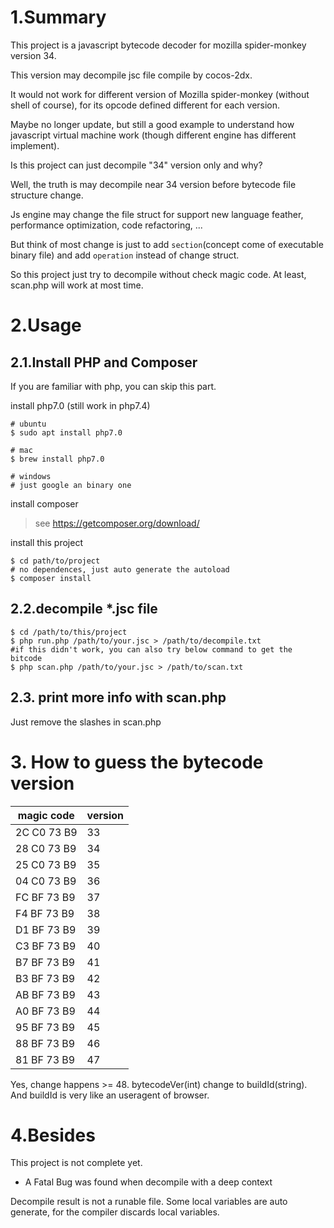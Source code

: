 # 1.Summary

This project is a javascript bytecode decoder for mozilla spider-monkey version 34.

This version may decompile jsc file compile by cocos-2dx.

It would not work for different version of Mozilla spider-monkey (without shell of course), for its opcode defined different for each version.

Maybe no longer update, but still a good example to understand how javascript virtual machine work (though different engine has different implement).

Is this project can just decompile "34" version only and why?

Well, the truth is may decompile near 34 version before bytecode file structure change.

Js engine may change the file struct for support new language feather, performance optimization, code refactoring, ...

But think of most change is just to add ```section```(concept come of executable binary file) and add ```operation``` instead of change struct.

So this project just try to decompile without check magic code. At least, scan.php will work at most time.

# 2.Usage

## 2.1.Install PHP and Composer

If you are familiar with php, you can skip this part.

install php7.0 (still work in php7.4)
```
# ubuntu
$ sudo apt install php7.0

# mac
$ brew install php7.0

# windows
# just google an binary one
```
install composer
>see https://getcomposer.org/download/

install this project
```
$ cd path/to/project
# no dependences, just auto generate the autoload
$ composer install
```

## 2.2.decompile *.jsc file

```
$ cd /path/to/this/project
$ php run.php /path/to/your.jsc > /path/to/decompile.txt
#if this didn't work, you can also try below command to get the bitcode
$ php scan.php /path/to/your.jsc > /path/to/scan.txt
```

## 2.3. print more info with scan.php

Just remove the slashes in scan.php

# 3. How to guess the bytecode version

| magic code  |  version  |
|    ---      |    ---    |
| 2C C0 73 B9 |     33    |
| 28 C0 73 B9 |     34    |
| 25 C0 73 B9 |     35    |
| 04 C0 73 B9 |     36    |
| FC BF 73 B9 |     37    |
| F4 BF 73 B9 |     38    |
| D1 BF 73 B9 |     39    |
| C3 BF 73 B9 |     40    |
| B7 BF 73 B9 |     41    |
| B3 BF 73 B9 |     42    |
| AB BF 73 B9 |     43    |
| A0 BF 73 B9 |     44    |
| 95 BF 73 B9 |     45    |
| 88 BF 73 B9 |     46    |
| 81 BF 73 B9 |     47    |

Yes, change happens >= 48.
bytecodeVer(int) change to buildId(string).
And buildId is very like an useragent of browser.

# 4.Besides

This project is not complete yet.

- A Fatal Bug was found when decompile with a deep context

Decompile result is not a runable file.
Some local variables are auto generate, for the compiler discards local variables.

